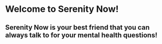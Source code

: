 # Welcome to Serenity Now!

## Serenity Now is your best friend that you can always talk to for your mental health questions!
